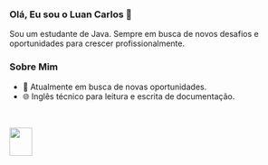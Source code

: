 ### Olá, Eu sou o Luan Carlos 👋

Sou um estudante de Java. Sempre em busca de novos desafios e oportunidades para crescer profissionalmente.

### Sobre Mim

- 💼 Atualmente em busca de novas oportunidades.
- 🌐 Inglês técnico para leitura e escrita de documentação.



##

<div style="display: inline_block"><br>
  <img align="center" height="50" width="40" src="https://cdn.jsdelivr.net/gh/devicons/devicon/icons/java/java-original-wordmark.svg" />
  
</div>
